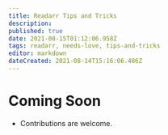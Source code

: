 ```yaml
---
title: Readarr Tips and Tricks
description: 
published: true
date: 2021-08-15T01:12:06.958Z
tags: readarr, needs-love, tips-and-tricks
editor: markdown
dateCreated: 2021-08-14T15:16:06.486Z
---
```


# Coming Soon

- Contributions are welcome.
